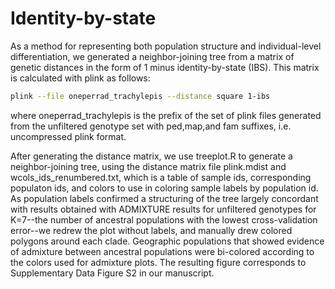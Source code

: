 # Identity-by-state
As a method for representing both population structure and individual-level differentiation, we generated a neighbor-joining tree from a matrix of genetic distances in the form of 1 minus identity-by-state (IBS). This matrix is calculated with plink as follows:
```bash
plink --file oneperrad_trachylepis --distance square 1-ibs
```
where oneperrad_trachylepis is the prefix of the set of plink files generated from the unfiltered genotype set with ped,map,and fam suffixes, i.e. uncompressed plink format.

After generating the distance matrix, we use treeplot.R to generate a neighbor-joining tree, using the distance matrix file plink.mdist and wcols_ids_renumbered.txt, which is a table of sample ids, corresponding populaton ids, and colors to use in coloring sample labels by population id. As population labels confirmed a structuring of the tree largely concordant with results obtained with ADMIXTURE results for unfiltered genotypes for K=7--the number of ancestral populations with the lowest cross-validation error--we redrew the plot without labels, and manually drew colored polygons around each clade. Geographic populations that showed evidence of admixture between ancestral populations were bi-colored according to the colors used for admixture plots. The resulting figure corresponds to Supplementary Data Figure S2 in our manuscript. 

